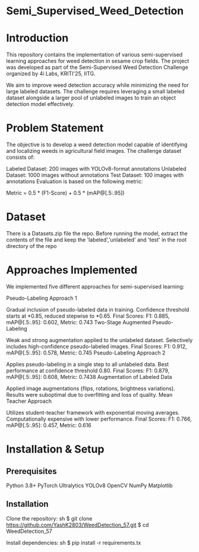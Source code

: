 # Semi_Supervised_Weed_Detection
# Introduction
This repository contains the implementation of various semi-supervised learning approaches for weed detection in sesame crop fields. The project was developed as part of the Semi-Supervised Weed Detection Challenge organized by 4i Labs, KRITI'25, IITG.

We aim to improve weed detection accuracy while minimizing the need for large labeled datasets. The challenge requires leveraging a small labeled dataset alongside a larger pool of unlabeled images to train an object detection model effectively.
# Problem Statement
The objective is to develop a weed detection model capable of identifying and localizing weeds in agricultural field images. The challenge dataset consists of:

Labeled Dataset: 200 images with YOLOv8-format annotations
Unlabeled Dataset: 1000 images without annotations
Test Dataset: 100 images with annotations
Evaluation is based on the following metric:

Metric = 0.5 * (F1-Score) + 0.5 * (mAP@[.5:.95])
# Dataset
There is a Datasets.zip file the repo. Before running the model, extract the contents of the file and keep the 'labeled','unlabeled' and 'test' in the root directory of the repo
# Approaches Implemented
We implemented five different approaches for semi-supervised learning:

Pseudo-Labeling Approach 1

Gradual inclusion of pseudo-labeled data in training.
Confidence threshold starts at *0.85, reduced stepwise to *0.65.
Final Scores: F1: 0.885, mAP@[.5:.95]: 0.602, Metric: 0.743
Two-Stage Augmented Pseudo-Labeling

Weak and strong augmentation applied to the unlabeled dataset.
Selectively includes high-confidence pseudo-labeled images.
Final Scores: F1: 0.912, mAP@[.5:.95]: 0.578, Metric: 0.745
Pseudo-Labeling Approach 2

Applies pseudo-labeling in a single step to all unlabeled data.
Best performance at confidence threshold 0.80.
Final Scores: F1: 0.879, mAP@[.5:.95]: 0.608, Metric: 0.7438
Augmentation of Labeled Data

Applied image augmentations (flips, rotations, brightness variations).
Results were suboptimal due to overfitting and loss of quality.
Mean Teacher Approach

Utilizes student-teacher framework with exponential moving averages.
Computationally expensive with lower performance.
Final Scores: F1: 0.766, mAP@[.5:.95]: 0.457, Metric: 0.616
# Installation & Setup
## Prerequisites
Python 3.8+
PyTorch
Ultralytics YOLOv8
OpenCV
NumPy
Matplotlib
## Installation
Clone the repository: sh $ git clone https://github.com/YashK2803/WeedDetection_57.git $ cd WeedDetection_57

Install dependencies: sh $ pip install -r requirements.tx
